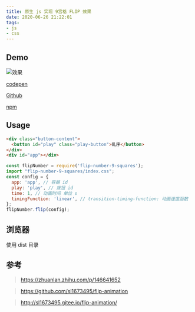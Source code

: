 ```yaml
---
title: 原生 js 实现 9宫格 FLIP 效果
date: 2020-06-26 21:22:01
tags:
- js
- css
---
```


## Demo

![效果](./FLIP.gif)

[codepen](https://codepen.io/claviering/pen/MWKoXMx)

[Github](https://github.com/claviering/flip-number)

[npm](https://www.npmjs.com/package/flip-number-9-squares)

## Usage

```html
<div class="button-content">
  <button id="play" class="play-button">乱序</button>
</div>
<div id="app"></div>
```

```js
const flipNumber = require('flip-number-9-squares');
import "flip-number-9-squares/index.css";
const config = {
  app: 'app', // 容器 id
  play: 'play', // 按钮 id
  time: 1, // 动画时间 单位 s
  timingFunction: 'linear', // transition-timing-function: 动画速度函数
};
flipNumber.flip(config);
```

## 浏览器

使用 dist 目录

## 参考

> https://zhuanlan.zhihu.com/p/146641652

> https://github.com/sl1673495/flip-animation

> http://sl1673495.gitee.io/flip-animation/
